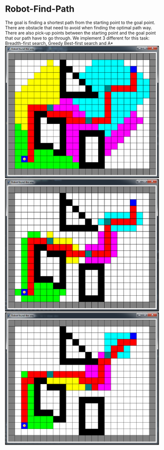 # Robot-Find-Path
The goal is finding a shortest path from the starting point to the goal point. There are obstacle that need to avoid when finding the optimal path way. There are also pick-up points between the starting point and the goal point that our path have to go through. We implement 3 different for this task: Breadth-first search, Greedy Best-first search and A*
![Breadth-first search](img/BFS.png "Breadth-first search")
![Greedy Best-first](img/Greedy.png "Greedy Best-first")
![A*](img/A_star.png "A*")
